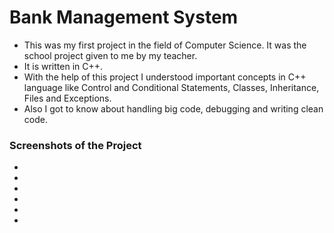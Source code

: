# Bank Management System

* This was my first project in the field of Computer Science. It was the school project given to me by my teacher.
* It is written in C++.
* With the help of this project I understood important concepts in C++ language like Control and Conditional Statements, Classes, Inheritance, Files and Exceptions. 
* Also I got to know about handling big code, debugging and writing clean code.

### Screenshots of the Project
* [](https://github.com/aksv-avni/Bank-management-system/blob/main/Screenshot_20210121-200054.png)
* [](https://github.com/aksv-avni/Bank-management-system/blob/main/Screenshot_20210121-200211.png)
* [](https://github.com/aksv-avni/Bank-management-system/blob/main/Screenshot_20210121-200246.png)
* [](https://github.com/aksv-avni/Bank-management-system/blob/main/Screenshot_20210121-200302.png)
* [](https://github.com/aksv-avni/Bank-management-system/blob/main/Screenshot_20210121-200334.png)
* [](https://github.com/aksv-avni/Bank-management-system/blob/main/Screenshot_20210121-200356.png)

